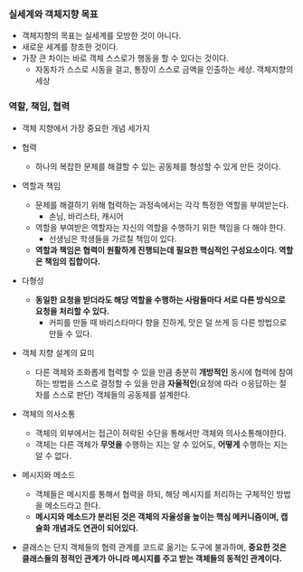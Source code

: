 ### 실세계와 객체지향 목표
- 객체지향의 목표는 실세계를 모방한 것이 아니다.
- 새로운 세계를 창조한 것이다.
- 가장 큰 차이는 바로 객체 스스로가 행동을 할 수 있다는 것이다.
	- 자동차가 스스로 시동을 걸고, 통장이 스스로 금액을 인출하는 세상. 객체지향의 세상

### 역할, 책임, 협력
- 객체 지향에서 가장 중요한 개념 세가지
- 협력
	- 하나의 복잡한 문제를 해결할 수 있는 공동체를 형성할 수 있게 만든 것이다.
- 역할과 책임
	- 문제를 해결하기 위해 협력하는 과정속에서는 각각 특정한 역할을 부여받는다.
		- 손님, 바리스타, 캐시어
	- 역할을 부여받은 역할자는 자신의 역할을 수행하기 위한 책임을 다 해야 한다.
		- 선생님은 학생들을 가르칠 책임이 있다.
	- **역할과 책임은 협력이 원활하게 진행되는데 필요한 핵심적인 구성요소이다. 역할은 책임의 집합이다.**

- 다형성
	- **동일한 요청을 받더라도 해당 역할을 수행하는 사람들마다 서로 다른 방식으로 요청을 처리할 수 있다.**
		- 커피를 만들 때 바리스타마다 향을 진하게, 맛은 덜 쓰게 등 다른 방법으로 만들 수 있다.

- 객체 지향 설계의 묘미
	- 다른 객체와 조화롭게 협력할 수 있을 만큼 충분히 **개방적인** 동시에 협력에 참여하는 방법을 스스로 결정할 수 있을 만큼 **자율적인**(요청에 따라 ㅇ응답하는 절차를 스스로 판단) 객체들의 공동체를 설계한다.

- 객체의 의사소통
	- 객체의 외부에서는 접근이 허락된 수단을 통해서만 객체와 의사소통해야한다.
	- 객체는 다른 객체가 **무엇을** 수행하는 지는 알 수 있어도, **어떻게** 수행하는 지는 알 수 없다.

- 메시지와 메소드
	- 객체들은 메시지를 통해서 협력을 하되, 해당 메시지를 처리하는 구체적인 방법을 메소드라고 한다.
	-  **메시지와 메소드가 분리된 것은 객체의 자율성을 높이는 핵심 메커니즘이며, 캡슐화 개념과도 연관이 되어있다.**

- 클래스는 단지 객체들의 협력 관계를 코드로 옮기는 도구에 불과하며, **중요한 것은 클래스들의 정적인 관계가 아니라 메시지를 주고 받는 객체들의 동적인 관계이다.**
